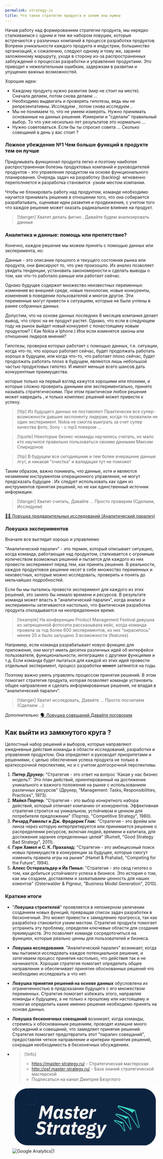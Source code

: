 ```yaml
---
permalink: strategy-is
title: Что такое стратегия продукта и зачем она нужна
---
```


Начав работу над формированием стратегии продукта, мы нередко сталкиваемся с одним и тем же набором ловушек, которые встречаются у различных компаний в процессе разработки продуктов. Вопреки уникальности каждого продукта и индустрии, большинство организаций, к сожалению, следуют одному и тому же, заранее заложенному маршруту, уходя в сторону из-за распространенных заблуждений о процессах разработки и управления продуктами. Это приводит к нежелательным ошибкам, задержкам в развитии и упущению важных возможностей.

Хорошие идеи:

* Каждому продукту нужно развитие (мир не стоит на месте). Cначала делаем, потом снова делаем ...
* Необходимо выдвигать и проверять гипотезы, ведь мы не репрезентативны. Исследуем , потом снова исследуем .. 
* Мы не понимаем то, что не умеем измерять. Нужно принимать основанные на данных решения. Измерили и "сделали" правильный выбор. То что уже несколько лет результатов это нормально ...
* Нужно советоваться. Если бы ты спросил совета ... Сколько совещаний в день у вас стоит ? 

### Ложное убеждение №1 Чем больше функций в продукте тем он лучше

Придумывать функционал продукта легко и поэтому наиболее распространенная болезнь продуктовых компаний и руководителей продуктов - это управление продуктом на основе функционального планирования. Очередь задач на разработку (backlog)  мгновенно переполняется и разработка становится  узким местом компании.

Чтобы не блокировать работу над продуктом, команде необходимо научится принимать решения в отношении того, что она собирается разрабатывать, оценивая идеи развития и продвижения, с учетом того что каждое решение может оказать радикальное влияние на продукт.


>[!danger] Хватит делать фигню , Давайте будем анализировать данные

### Аналитика и данные: помощь или препятствие?

Конечно, каждое решение мы можем принять с помощью данных или эксперимента, но:

Данные - это описание прошлого и текущего состояния рынка или продукта, они фиксируют то, что уже произошло. Их анализ позволяет увидеть тенденции, установить закономерности и сделать выводы о том, как что-то работало раньше или работает сейчас.

Однако будущее содержит множество неизвестных переменных: изменения во внешней среде, новые технологии, новые конкуренты, изменения в поведении пользователей и многое другое. Эти переменные могут привести к ситуациям, которые не были учтены в ранее собранных данных.

Допустим, что на основе данных последних 6 месяцев компания делает вывод, что спрос на ее продукт растет. Однако, что если в следующем году на рынок выйдет новый конкурент с понастоящему новым продуктом? ( Как Nokia и Iphone )  Или  если изменятся законы или отношение лидеров мнений? 

Гипотезы, проверка которых  работает с помощью данных, т.е. ситуации, когда что-то, что хорошо работает сейчас, будет продолжать работать хорошо в будущем, или когда что-то, что работает плохо сейчас, будет продолжать работать плохо в будущем, являются лишь небольшой частью продуктовых гипотез. И имеют меньше всего шансов дать конкурентные преимущества.

которые только на первый взгляд кажутся хорошими или плохими, и которые сложно проверить данными или экспериментально, принято называть стратегическими. При этом практически любое решение может навредить , и только комплекс решений может привести к успеху.


>[!tip] Из будущего данных не поставляют 
>Практически все супер-возможности давшие экспоненту лидерам, когда-то провалили не один эксперимент. 
>Nokia не смогла выиграть за счет супер качества фото, Sony - c mp3 плеером ...


>[!quote] Некоторые бизнес-команды научились считать, но мало кто научился правильно пользоваться своими данными
>Максим Спиридонов


>[!tip] В будущем все сегодняшние и тем более вчерашние данные лгут, и никакая "очистка" и валидация тут не поможет

Таким образом, важно понимать, что данные, хотя и являются незаменим инструментом операционного управления, не могут предсказать будущее . Их следует использовать как один из инструментов принятия решений, но не как единственный источник информации.


>[!danger] Хватит считать, Давайте ... Просто проверим
>(Сделаем, Исследуем) 

[🕵️‍♂️ Ловушка предварительных исследований (Аналитический паралич)](%D0%A1%D1%82%D1%80%D0%B0%D1%82%D0%B5%D0%B3%D0%B8%D1%87%D0%B5%D1%81%D0%BA%D0%B8%D0%B9%20%D1%86%D0%B8%D0%BA%D0%BB%20%D1%83%D0%BF%D1%80%D0%B0%D0%B2%D0%BB%D0%B5%D0%BD%D0%B8%D1%8F/%F0%9F%95%B5%EF%B8%8F%E2%80%8D%E2%99%82%EF%B8%8F%20%D0%9B%D0%BE%D0%B2%D1%83%D1%88%D0%BA%D0%B0%20%D0%BF%D1%80%D0%B5%D0%B4%D0%B2%D0%B0%D1%80%D0%B8%D1%82%D0%B5%D0%BB%D1%8C%D0%BD%D1%8B%D1%85%20%D0%B8%D1%81%D1%81%D0%BB%D0%B5%D0%B4%D0%BE%D0%B2%D0%B0%D0%BD%D0%B8%D0%B9%20%28%D0%90%D0%BD%D0%B0%D0%BB%D0%B8%D1%82%D0%B8%D1%87%D0%B5%D1%81%D0%BA%D0%B8%D0%B9%20%D0%BF%D0%B0%D1%80%D0%B0%D0%BB%D0%B8%D1%87%29.md)

### Ловушка экспериментов

Вначале все выглядит  хорошо и управляемо

"Аналитический паралич" - это термин, который описывает ситуацию, когда команда, работающая над продуктом, сталкивается с огромным количеством возможных решений и пытается для каждого из них провести эксперимент перед тем, как принять решение. В реальности, каждое продуктовое решение несет в себе множество переменных и неизвестных, которые можно  исследовать, проверить и понять до мельчайших подробностей. 

Если бы мы пытались провести эксперимент для каждого из этих решений, это заняло бы немало времени и ресурсов. В результате команда может впасть в "аналитический паралич", когда анализ и эксперименты затягиваются настолько, что фактическая разработка продукта откладывается на неопределенное время. 


>[!example] На конференции Product Management Festival девушка из запрещенной фотосети рассказывала кейс, когда  команда провела за год более 600 экспериментов, из них "окрасилось" менее 20 и было запущено 3 возможности (features)

Например, если команда разрабатывает новую функцию для приложения, они могут иметь десятки различных идей об интерфейсе пользователя, функциональности, интеграциях с другими функциями и т.д. Если команда будет пытаться для каждой из этих идей провести отдельный эксперимент, процесс разработки ~~может~~ затянется на годы.

Поэтому важно уметь управлять процессом принятия решений. В этом помогает стратегия продукта, которая позволяет команде установить общее направление и сделать информированные решения, не впадая в "аналитический паралич".


>[!danger] Хватит исследовать, Давайте ... Просто посчитаем  (Сделаем ...)

Дополнительно:  [🗣️ Ловушка совещаний Давайте поговорим](%D0%A1%D1%82%D1%80%D0%B0%D1%82%D0%B5%D0%B3%D0%B8%D1%87%D0%B5%D1%81%D0%BA%D0%B8%D0%B9%20%D1%86%D0%B8%D0%BA%D0%BB%20%D1%83%D0%BF%D1%80%D0%B0%D0%B2%D0%BB%D0%B5%D0%BD%D0%B8%D1%8F/%F0%9F%97%A3%EF%B8%8F%20%D0%9B%D0%BE%D0%B2%D1%83%D1%88%D0%BA%D0%B0%20%D1%81%D0%BE%D0%B2%D0%B5%D1%89%D0%B0%D0%BD%D0%B8%D0%B9%20%D0%94%D0%B0%D0%B2%D0%B0%D0%B9%D1%82%D0%B5%20%D0%BF%D0%BE%D0%B3%D0%BE%D0%B2%D0%BE%D1%80%D0%B8%D0%BC.md)

## Как выйти из замкнутого круга ?

Целостный набор решений и выборов, которые направляют ежедневные действия команды в области исследований, разработки и управления продуктом. Она определяет и руководит приоритетами и решениями, с целью обеспечения успеха продукта не только в краткосрочной перспективе, но и с учетом долгосрочной перспективы.

1. **Питер Друкер:** "Стратегия - это ответ на вопрос 'Какая у нас бизнес модель?'. Это план действий, ориентированный на достижение уникального и важного положения на рынке с использованием различных ресурсов" (Друкер, "Management: Tasks, Responsibilities, Practices", 1973).
1. **Майкл Портер:** "Стратегия - это выбор конкретного набора действий, который отличает компанию от конкурентов. Эффективная стратегия строится на уникальном, устойчивом и ценном для потребителя предложении" (Портер, "Competitive Strategy", 1980).
1. **Ричард Рамельт и Дж. Фредерик Глак:** "Стратегия - это фрейм  или линза через которую интерпретируется или принимается решение о распределении ресурсов, включая людей, времени и капитала, для достижения заранее определенных целей" (Rumelt, "Good Strategy Bad Strategy", 2011).
1. **Гэри Хамел и С. К. Прахалад:** "Стратегия - это амбициозный поиск новых преимуществ в конкуренции за будущее, которые смогут изменить правила игры на рынке" (Hamel & Prahalad, "Competing for the Future", 1994).
1. **Алекс Остервальдер и Йв Пинье:** "Стратегия - это свод гипотез о том, как добиться устойчивого успеха в бизнесе. Это история о том, как мы создаем, доставляем и захватываем ценность для наших клиентов" (Osterwalder & Pigneur, "Business Model Generation", 2010).

### Краткие итоги

* "**Ловушка строителей**" проявляется в непомерном увлечении созданием новых функций, превращая список задач разработки в бесконечный. Это может привести к замедлению прогресса, так как разработка становится узким местом. Стратегия продукта помогает устранить эту проблему, определяя ключевые области для создания преимуществ. Это позволяет команде сосредоточиться на функциях, которые реально ценны для пользователей и бизнеса.

* **Ловушка исследования**. "Аналитический паралич" возникает, когда мы пытаемся исследовать каждое потенциальное решение, и  затягиваем  процесс принятия настолько, что действия так и не начинаются. Хорошая стратегия помогает определить общее направление и обеспечивает принятие обоснованных решений что необходимо исследовать а что нет.

* **Ловушка принятия решений на основе данных** обусловлена их ограниченностью в предсказании будущего с его множеством переменных. Стратегия  помогает избежать этого, направляя команды к будущему, а не только к прошлому или настоящему и помогая определить какие именно решения необходимо принять на основе данных. 

* **Ловушка бесконечных совещаний** возникает, когда команды, стремясь к обоснованным решениям, проводят излишне много обсуждений и совещаний, что замедляет принятие решений. Стратегия  помогает предотвратить этот "паралич совещаний", предоставляя четкое направление и критерии принятия решений, сокращая необходимость в бесконечных обсуждениях.

* 
   > 
   > \[!info\] 
   > 
   > * https://master-strategy.ru/ - Стратегическая мастерская
   > * http://psf.master-strategy.ru/ - База знаний стратегической мастерской 
   > * Подписаться на канал Дмитрия Безуглого
  
  ![150](Img_PSF/MS-Small-logo.png)
  ![Google Analytics|1](https://www.google-analytics.com/collect?v=1&tid=G-ZQ2YFW25QQ-Y&cid=555&t=event&ec=page&ea=view&dp=%2Fmypage&dt=My%20Page%20Title)
